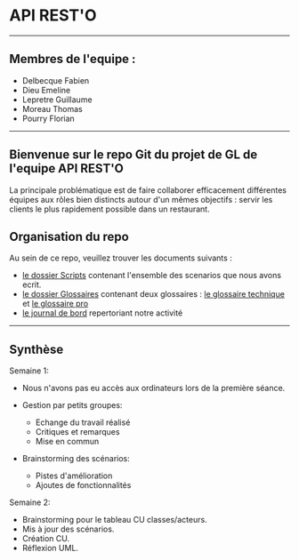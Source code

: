 API REST'O
==========
---
## Membres de l'equipe :
- Delbecque Fabien
- Dieu Emeline
- Lepretre Guillaume
- Moreau Thomas
- Pourry Florian  

---
## Bienvenue sur le repo Git du projet de GL de l'equipe API REST'O

La principale problématique est de faire collaborer efficacement différentes équipes aux rôles bien distincts autour d'un mêmes objectifs : servir les clients le plus rapidement possible dans un restaurant.

## Organisation du repo

Au sein de ce repo, veuillez trouver les documents suivants :        
 - [le dossier Scripts](/Scripts) contenant l'ensemble des scenarios que nous avons ecrit.  
 - [le dossier Glossaires](/Glossaires) contenant deux glossaires : [le glossaire technique](/Glossaires/technique) et [le glossaire pro](/Glossaires/pro)
 - [le journal de bord](/journal) repertoriant notre activité

 ---
## Synthèse

 Semaine 1:  

   - Nous n'avons pas eu accès aux ordinateurs lors de la première séance.  
   - Gestion par petits groupes:  
      +  Echange du travail réalisé  
      +  Critiques et remarques
      +  Mise en commun  

- Brainstorming des scénarios:
    + Pistes d'amélioration
    + Ajoutes de fonctionnalités

Semaine 2:

- Brainstorming pour le tableau CU classes/acteurs.  
- Mis à jour des scénarios.  
- Création CU.  
- Réflexion UML.  
